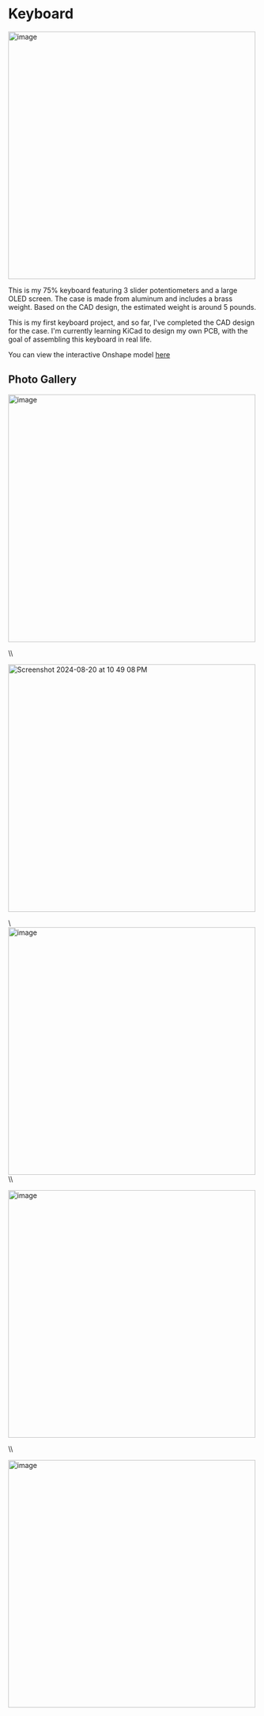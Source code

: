 # Keyboard
<img width="500" alt="image" src="https://github.com/user-attachments/assets/e2bb7ac7-4401-40f2-86ca-0f29ed6cf9a6">


This is my 75% keyboard featuring 3 slider potentiometers and a large OLED screen. The case is made from aluminum and 
includes a brass weight. Based on the CAD design, the estimated weight is around 5 pounds. 

This is my first keyboard project, and so far, I've completed the CAD design for the case. I'm currently learning 
KiCad to design my own PCB, with the goal of assembling this keyboard in real life.

You can view the interactive Onshape model [here](https://cad.onshape.com/documents/b5338b595b46c3bf94c4c0e9/w/94f3c93521d091fcd13dd760/e/85330ec7bfa5c787ea423b99)

## Photo Gallery 
<img width="500" alt="image" src="https://github.com/user-attachments/assets/9b31ceac-6dc3-4ae5-b42b-c3324f01d227">





\\\



<img width="500" alt="Screenshot 2024-08-20 at 10 49 08 PM" src="https://github.com/user-attachments/assets/3583658b-73e5-4c89-b599-ab7960056965">


\\\
<img width="500" alt="image" src="https://github.com/user-attachments/assets/d35115cf-e390-4850-99fb-5eb1b87a2bfd">
\\\


<img width="500" alt="image" src="https://github.com/user-attachments/assets/6ad9295c-aeea-4295-bdbb-e3683b36ea19">

\\\

<img width="500" alt="image" src="https://github.com/user-attachments/assets/6b043e6f-fa84-4b74-9a96-f2eb93eca72e">


